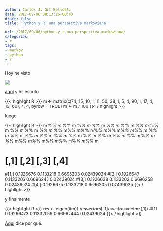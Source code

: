 ```yaml
---
author: Carlos J. Gil Bellosta
date: 2017-09-06 08:13:16+00:00
draft: false
title: 'Python y R: una perspectiva markoviana'

url: /2017/09/06/python-y-r-una-perspectiva-markoviana/
categories:
- r
tags:
- markov
- python
- r
---
```


Hoy he visto

![](/wp-uploads/2017/09/r_python.jpg)


[aquí](http://www.kdnuggets.com/2017/08/python-overtakes-r-leader-analytics-data-science.html) y he escrito

{{< highlight R >}}
m <- matrix(c(74, 15, 10, 1, 11, 50, 38, 1,
            5, 4, 90, 1, 17, 4, 19, 60),
            4, 4, byrow = TRUE)
m <- m / 100
{{< / highlight >}}

luego

{{< highlight R >}}
m %*% m %*% m %*% m %*% m %*% m %*% m %*% m %*% m %*% m %*% m %*% m %*% m%*% m%*% m%*% m%*% m%*% m%*% m %*% m %*% m %*% m %*% m %*% m %*% m %*% m %*% m %*% m %*% m %*% m %*% m%*% m%*% m%*% m%*% m%*% m%*% m
#          [,1]      [,2]      [,3]       [,4]
#[1,] 0.1926676 0.1133218 0.6696203 0.02439024
#[2,] 0.1926647 0.1133206 0.6696245 0.02439024
#[3,] 0.1926638 0.1133202 0.6696258 0.02439024
#[4,] 0.1926675 0.1133218 0.6696205 0.02439025
{{< / highlight >}}

y finalmente

{{< highlight R >}}
res <- eigen(t(m))
res$vectors[,1] / sum(res$vectors[,1])
#[1] 0.19266473 0.11332059 0.66962444 0.02439024
{{< / highlight >}}

[Aquí](https://brilliant.org/wiki/stationary-distributions/) dice por qué.